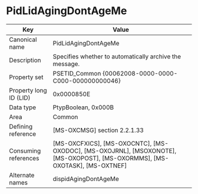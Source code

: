 # PidLidAgingDontAgeMe

| Key | Value |
|---|---|
| Canonical name | PidLidAgingDontAgeMe |
| Description | Specifies whether to automatically archive the message. |
| Property set | PSETID_Common {00062008-0000-0000-C000-000000000046} |
| Property long ID (LID) | 0x0000850E |
| Data type | PtypBoolean, 0x000B |
| Area | Common |
| Defining reference | [MS-OXCMSG] section 2.2.1.33 |
| Consuming references | [MS-OXCFXICS], [MS-OXOCNTC], [MS-OXODOC], [MS-OXOJRNL], [MSOXONOTE], [MS-OXOPOST], [MS-OXORMMS], [MS-OXOTASK], [MS-OXTNEF] |
| Alternate names | dispidAgingDontAgeMe |
